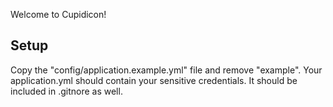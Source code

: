 Welcome to Cupidicon!

## Setup
Copy the "config/application.example.yml" file and remove "example". Your application.yml should contain your sensitive credentials. It should be included in .gitnore as well.
